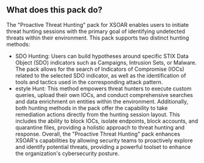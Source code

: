 
## What does this pack do?
The "Proactive Threat Hunting" pack for XSOAR enables users to initiate threat hunting sessions with the primary goal of identifying undetected threats within their environment. This pack supports two distinct hunting methods:
- SDO Hunting: Users can build hypotheses around specific STIX Data Object (SDO) indicators such as Campaigns, Intrusion Sets, or Malware. The pack allows for the search of Indicators of Compromise (IOCs) related to the selected SDO indicator, as well as the identification of tools and tactics used in the corresponding attack pattern.
- estyle Hunt: This method empowers threat hunters to execute custom queries, upload their own IOCs, and conduct comprehensive searches and data enrichment on entities within the environment.
Additionally, both hunting methods in the pack offer the capability to take remediation actions directly from the hunting session layout. This includes the ability to block IOCs, isolate endpoints, block accounts, and quarantine files, providing a holistic approach to threat hunting and response.
Overall, the "Proactive Threat Hunting" pack enhances XSOAR's capabilities by allowing security teams to proactively explore and identify potential threats, providing a powerful toolset to enhance the organization's cybersecurity posture.
